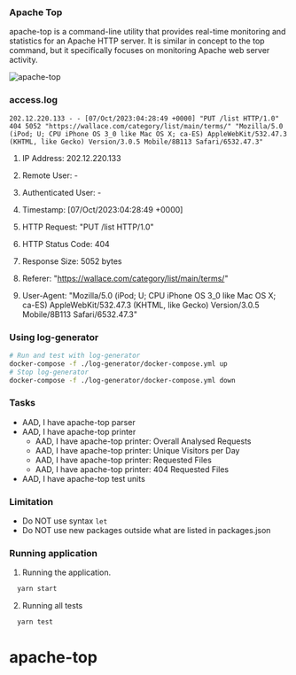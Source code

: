 ### Apache Top
apache-top is a command-line utility that provides real-time monitoring and statistics for an Apache HTTP server. It is similar in concept to the top command, but it specifically focuses on monitoring Apache web server activity.

![apache-top](top.gif)

### access.log

```
202.12.220.133 - - [07/Oct/2023:04:28:49 +0000] "PUT /list HTTP/1.0" 404 5052 "https://wallace.com/category/list/main/terms/" "Mozilla/5.0 (iPod; U; CPU iPhone OS 3_0 like Mac OS X; ca-ES) AppleWebKit/532.47.3 (KHTML, like Gecko) Version/3.0.5 Mobile/8B113 Safari/6532.47.3"
```
1. IP Address: 202.12.220.133

2. Remote User: -

3. Authenticated User: -

4. Timestamp: [07/Oct/2023:04:28:49 +0000]

5. HTTP Request: "PUT /list HTTP/1.0"

6. HTTP Status Code: 404

7. Response Size: 5052 bytes

8. Referer: "https://wallace.com/category/list/main/terms/"

9. User-Agent: "Mozilla/5.0 (iPod; U; CPU iPhone OS 3_0 like Mac OS X; ca-ES) AppleWebKit/532.47.3 (KHTML, like Gecko) Version/3.0.5 Mobile/8B113 Safari/6532.47.3"



### Using log-generator
```bash
# Run and test with log-generator
docker-compose -f ./log-generator/docker-compose.yml up
# Stop log-generator
docker-compose -f ./log-generator/docker-compose.yml down
```

### Tasks
- AAD, I have apache-top parser
- AAD, I have apache-top printer
  - AAD, I have apache-top printer: Overall Analysed Requests
  - AAD, I have apache-top printer: Unique Visitors per Day
  - AAD, I have apache-top printer: Requested Files
  - AAD, I have apache-top printer: 404 Requested Files
- AAD, I have apache-top test units

### Limitation
- Do NOT use syntax ```let```
- Do NOT use new packages outside what are listed in packages.json

### Running application
1. Running the application. 
```bash
  yarn start
```

2. Running all tests
```bash
  yarn test
```
# apache-top
